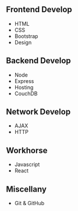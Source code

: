 ## Frontend Develop
- HTML
- CSS
- Bootstrap
- Design

## Backend Develop
- Node
- Express
- Hosting
- CouchDB

## Network Develop
- AJAX
- HTTP

## Workhorse
- Javascript
- React

## Miscellany
- Git & GitHub


